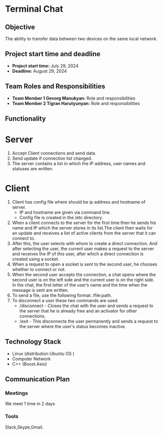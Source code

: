 # Terminal Chat

## Objective
The ability to transfer data between two devices on the same local network.
## Project start time and deadline
- **Project start time:** July 29, 2024
- **Deadline:** August 29, 2024
## Team Roles and Responsibilities
- **Team Member 1 Gevorg Manukyan:** Role and responsibilities
- **Team Member 2 Tigran Harutyunyan:** Role and responsibilities
## Functionality
# Server 
1. Accept Client connections and send data.
2. Send update if connection list changed.
3. The server contains a list in which the IP address, user names and statuses are written.
# Client
1. Client has config file where should be ip address and hostname of server.
    - IP and hostname are given via command line.
    - Config file is created in the /etc directory.
2. When a client connects to the server for the first time then he sends his name and IP which the server stores in its list.The client then waits for an update and receives a list of active clients from the server that it can connect to.
4. After this, the user selects with whom to create a direct connection. And after selecting the user, the current user makes a request to the server and receives the IP of this user, after which a direct connection is created using a socket.
5. When a request to open a socket is sent to the second user, he chooses whether to connect or not.
6. When the second user accepts the connection, a chat opens where the second user is on the left side and the current user is on the right side. In the chat, the first letter of the user’s name and the time when the message is sent are written.
7. To send a file, use the following format: /file:path.
8. To disconnect a user these two commands are used
    - /disconnect - Сloses the chat with the user and sends a request to the server that he is already free and an activator for other connections.
    - /exit - This disconnects the user permanently and sends a request to the server where the user's status becomes inactive.
## Technology Stack
- Linux (distribution Ubuntu OS )
- Computer Network
- C++ (Boost.Asio)
## Communication Plan
### Meetings
We meet 1 time in 2 days
### Tools
Slack,Skype,Gmail.


